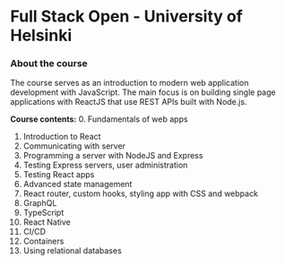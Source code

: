 # Full Stack Open - University of Helsinki

### About the course
The course serves as an introduction to modern web application development with JavaScript. The main focus is on building single page applications with ReactJS that use REST APIs built with Node.js. 

**Course contents:**
0. Fundamentals of web apps
1. Introduction to React
2. Communicating with server
3. Programming a server with NodeJS and Express
4. Testing Express servers, user administration
5. Testing React apps
6. Advanced state management
7. React router, custom hooks, styling app with CSS and webpack
8. GraphQL
9. TypeScript
10. React Native
11. CI/CD
12. Containers
13. Using relational databases
